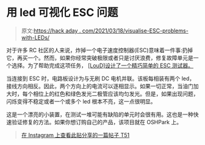 # 用 led 可视化 ESC 问题

> 原文:[https://hack aday . com/2021/03/18/visualise-ESC-problems-with-LEDs/](https://hackaday.com/2021/03/18/visualise-esc-problems-with-leds/)

对于许多 RC 社区的人来说，炸掉一个电子速度控制器(ESC)意味着一件事:扔掉它，再买一个。然而，如果你经常突破极限或者只是讨厌浪费，修复故障单元是一个选择。为了帮助完成这项任务， [[LouD]设计了一个精巧简单的 ESC 测试器。](https://hackaday.io/project/178254-simple-brushless-esc-tester)

当连接到 ESC 时，电路板设计为与无刷 DC 电机并联。该板每相装有两个 led，接线方向相反。因此，两个方向上的电流可以逐相显示。如果一切正常，当油门加大时，每个相位上的红色和绿色发光二极管应该均匀发光。但是，如果出现问题，闪烁变得不稳定或者一个或多个 led 根本不亮，这一点很明显。

这是一个漂亮的小装置，在测试一堆可能有缺陷的单元时会很有用。这也是一种快速验证修复的方法。如果你想订购自己的产品，该项目就在 OSHPark 上。

> [](https://www.instagram.com/p/CMCfAJSHQdu/?utm_source=ig_embed&utm_campaign=loading)[](https://www.instagram.com/p/CMCfAJSHQdu/?utm_source=ig_embed&utm_campaign=loading)[](https://www.instagram.com/p/CMCfAJSHQdu/?utm_source=ig_embed&utm_campaign=loading)[](https://www.instagram.com/p/CMCfAJSHQdu/?utm_source=ig_embed&utm_campaign=loading)[](https://www.instagram.com/p/CMCfAJSHQdu/?utm_source=ig_embed&utm_campaign=loading)[在 Instagram 上查看此贴](https://www.instagram.com/p/CMCfAJSHQdu/?utm_source=ig_embed&utm_campaign=loading)[](https://www.instagram.com/p/CMCfAJSHQdu/?utm_source=ig_embed&utm_campaign=loading)[](https://www.instagram.com/p/CMCfAJSHQdu/?utm_source=ig_embed&utm_campaign=loading)[分享的一篇帖子 T51](https://www.instagram.com/p/CMCfAJSHQdu/?utm_source=ig_embed&utm_campaign=loading)

[](https://www.instagram.com/p/CMCfAJSHQdu/?utm_source=ig_embed&utm_campaign=loading)